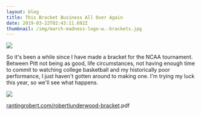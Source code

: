 ```yaml
---
layout: blog
title: This Bracket Business All Over Again
date: 2019-03-22T02:43:11.692Z
thumbnail: /img/march-madness-logo-w.-brackets.jpg
---
```

![](/img/march-madness-logo-w.-brackets.jpg)

So it's been a while since I have made a bracket for the NCAA tournament.  Between Pitt not being as good, life circumstances, not having enough time to commit to watching college basketball and my historically poor performance, I just haven't gotten around to making one.  I'm trying my luck this year, so we'll see what happens.

![](/img/underwood-bracket.jpg)

[rantingrobert.com/robertlunderwood-bracket](rantingrobert.com/robertlunderwood-bracket).pdf
